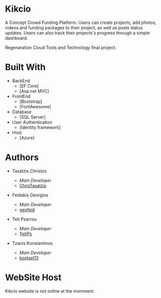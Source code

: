 # Kikcio
A Concept Crowd Funding Platform. Users can create projects, add photos, videos and funding packages to their project, as well as posts status updates. 
Users can also track their projects's progress through a simple dashboard.

Regenaration Cloud Tools and Technology final project.


# Built With
- BackEnd
    - [EF Core] 
    - [Asp.net MVC]
- FrontEnd
    - [Bootstrap]
    - [FontAwesome]
- Database
    - [SQL Server]
- User Authentication
    - [Identity framework]
- Host
    - [Azure]

# Authors
- Tasatzis Christos
  - *Main Developer* 
  - [ChrisTasatzis](https://github.com/ChrisTasatzis)
  
- Feidakis Georgios
  - *Main Developer* 
  - [geofeid](https://github.com/geofeid)
  
- Teti Psarrou
  - *Main Developer* 
  - [TetiPs](https://github.com/TetiPs)
  
- Tzanis Konstantinos
  - *Main Developer* 
  - [kostast13](https://github.com/kostast13)

# WebSite Host
Kikcio website is not online at the momment.
